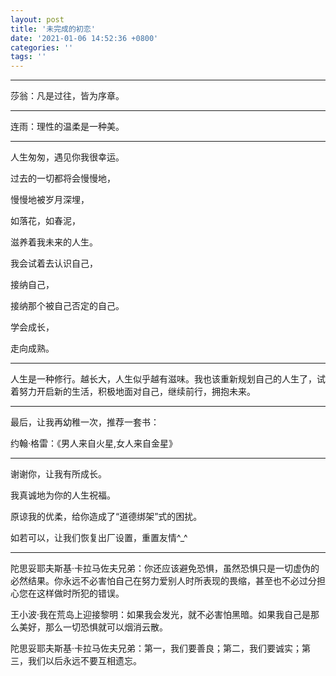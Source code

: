 ```yaml
---
layout: post
title: '未完成的初恋'
date: '2021-01-06 14:52:36 +0800'
categories: ''
tags: ''
---
```

- - -

莎翁：凡是过往，皆为序章。

- - -

连雨：理性的温柔是一种美。

- - -

人生匆匆，遇见你我很幸运。

过去的一切都将会慢慢地，

慢慢地被岁月深埋，

如落花，如春泥，

滋养着我未来的人生。

我会试着去认识自己，

接纳自己，

接纳那个被自己否定的自己。

学会成长，

走向成熟。

- - -

人生是一种修行。越长大，人生似乎越有滋味。我也该重新规划自己的人生了，试着努力开启新的生活，积极地面对自己，继续前行，拥抱未来。

- - -

最后，让我再幼稚一次，推荐一套书：

约翰·格雷：《男人来自火星,女人来自金星》

- - -

谢谢你，让我有所成长。

我真诚地为你的人生祝福。

原谅我的优柔，给你造成了“道德绑架”式的困扰。

如若可以，让我们恢复出厂设置，重置友情^\_^

- - -

陀思妥耶夫斯基·卡拉马佐夫兄弟：你还应该避免恐惧，虽然恐惧只是一切虚伪的必然结果。你永远不必害怕自己在努力爱别人时所表现的畏缩，甚至也不必过分担心您在这样做时所犯的错误。

王小波·我在荒岛上迎接黎明：如果我会发光，就不必害怕黑暗。如果我自己是那么美好，那么一切恐惧就可以烟消云散。

陀思妥耶夫斯基·卡拉马佐夫兄弟：第一，我们要善良；第二，我们要诚实；第三，我们以后永远不要互相遗忘。
